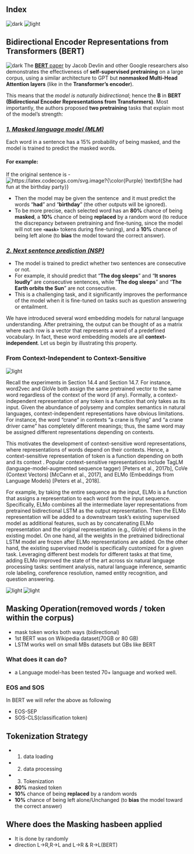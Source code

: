 ## Index
![dark](https://user-images.githubusercontent.com/12748752/141935752-90492d2e-7904-4f9f-a5a1-c4e59ddc3a33.png)
![light](https://user-images.githubusercontent.com/12748752/141935760-406edb8f-cb9b-4e30-9b69-9153b52c28b4.png)

## Bidirectional Encoder Representations from Transformers (BERT)
![dark](https://user-images.githubusercontent.com/12748752/141935752-90492d2e-7904-4f9f-a5a1-c4e59ddc3a33.png)
The [**BERT** paper](https://arxiv.org/abs/1810.04805) by Jacob Devlin and other Google researchers also demonstrates the effectiveness of **self-supervised pretraining** on a large corpus, using a similar architecture to GPT but **nonmasked Multi-Head Attention layers** (like in the **Transformer’s encoder**). 

This means that the _model is naturally bidirectional_; hence the **B** in **BERT (Bidirectional Encoder Representations from Transformers)**. Most importantly, the authors proposed **two pretraining** tasks that explain most of the model’s strength:

### <ins><i>1. Masked language model (MLM)</i></ins>
Each word in a sentence has a 15% probability of being masked, and the model is trained to predict the masked words. 
#### For example:
If the original sentence is -<img src="https://latex.codecogs.com/svg.image?{\color{Purple}&space;\textbf{She&space;had&space;fun&space;at&space;the&space;birthday&space;party}}" title="https://latex.codecogs.com/svg.image?{\color{Purple} \textbf{She had fun at the birthday party}}" align="center"/>  
* Then the model may be given the sentence 
<img src="https://latex.codecogs.com/svg.image?{\color{Purple}&space;\mathbf{She&space;\left<&space;mask\right>&space;fun\&space;at\&space;the&space;\left<&space;mask\right>&space;party}}" title="" align="center"/>  and it must predict the words “**had**” and “**birthday**” (the other outputs will be ignored). 
* To be more precise, each selected word has an **80%** chance of being **masked**, a **10%** chance of being **replaced** by a random word (to reduce the discrepancy between pretraining and fine-tuning, since the model will not see **`<mask>`** tokens during fine-tuning), and a **10%** chance of being left alone (to **bias** the model toward the correct answer).


### <ins><i>2. Next sentence prediction (NSP)</i></ins>
* The model is trained to predict whether two sentences are consecutive or not. 
* For example, it should predict that “**The dog sleeps**” and “**It snores loudly**” are consecutive sentences, while “**The dog sleeps**” and “**The Earth orbits the Sun**” are not consecutive. 
* This is a challenging task, and it significantly improves the performance of the model when it is fine-tuned on tasks such as question answering or entailment.






We have introduced several word embedding models for natural language understanding. After pretraining, the output can be thought of as a matrix where each row is a vector that represents a word of a predefined vocabulary. In fact, these word embedding models are all **context-independent**. Let us begin by illustrating this property.

### From Context-Independent to Context-Sensitive
![light](https://user-images.githubusercontent.com/12748752/141935760-406edb8f-cb9b-4e30-9b69-9153b52c28b4.png)

Recall the experiments in Section 14.4 and Section 14.7. For instance, word2vec and GloVe both assign the same pretrained vector to the same word regardless of the context of the word (if any). Formally, a context-independent representation of any token  is a function  that only takes  as its input. Given the abundance of polysemy and complex semantics in natural languages, context-independent representations have obvious limitations. For instance, the word “crane” in contexts “a crane is flying” and “a crane driver came” has completely different meanings; thus, the same word may be assigned different representations depending on contexts.

This motivates the development of context-sensitive word representations, where representations of words depend on their contexts. Hence, a context-sensitive representation of token  is a function  depending on both  and its context . Popular context-sensitive representations include TagLM (language-model-augmented sequence tagger) [Peters et al., 2017b], CoVe (Context Vectors) [McCann et al., 2017], and ELMo (Embeddings from Language Models) [Peters et al., 2018].

For example, by taking the entire sequence as the input, ELMo is a function that assigns a representation to each word from the input sequence. Specifically, ELMo combines all the intermediate layer representations from pretrained bidirectional LSTM as the output representation. Then the ELMo representation will be added to a downstream task’s existing supervised model as additional features, such as by concatenating ELMo representation and the original representation (e.g., GloVe) of tokens in the existing model. On one hand, all the weights in the pretrained bidirectional LSTM model are frozen after ELMo representations are added. On the other hand, the existing supervised model is specifically customized for a given task. Leveraging different best models for different tasks at that time, adding ELMo improved the state of the art across six natural language processing tasks: sentiment analysis, natural language inference, semantic role labeling, coreference resolution, named entity recognition, and question answering.

![light](https://user-images.githubusercontent.com/12748752/141935760-406edb8f-cb9b-4e30-9b69-9153b52c28b4.png)
![light](https://user-images.githubusercontent.com/12748752/141935760-406edb8f-cb9b-4e30-9b69-9153b52c28b4.png)

## Masking Operation(removed words / token within the corpus)
* mask token works both ways (bidirectional)
* 1st BERT was on Wikipedia dataset(70GB or 80 GB)
* LSTM works well on small MBs datasets but GBs like BERT
### What does it can do?
* a Language model-has been tested 70+ language and worked well.
### EOS and SOS
In BERT we will refer the above as following
* EOS-SEP
* SOS-CLS(classification token)
## Tokenization Strategy
* 1) data loading
* 2) data processing 
* 3) Tokenization
* **80%** masked token
* **10%** chance of being **replaced** by a random words
* **10%** chance of being left alone/Unchanged (to **bias** the model toward the correct answer)

## Where does the Masking hasbeen applied
* It is done by randomly
* direction L->R,R->L and L->R & R->L(BERT)

